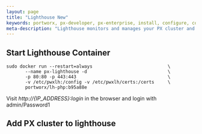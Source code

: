 ```yaml
---
layout: page
title: "Lighthouse New"
keywords: portworx, px-developer, px-enterprise, install, configure, container, storage, lighthouse
meta-description: "Lighthouse monitors and manages your PX cluster and storage and can be run on-prem. Find out how today."
---
```


## Start Lighthouse Container


```
sudo docker run --restart=always                            \
       --name px-lighthouse -d                              \
       -p 80:80 -p 443:443                                  \
       -v /etc/pwxlh:/config -v /etc/pwxlh/certs:/certs     \
       portworx/lh-php:b95a88e
```

Visit *http://{IP_ADDRESS}:login* in the browser and login with admin/Password1

## Add PX cluster to lighthouse





